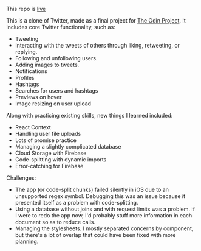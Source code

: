 This repo is [live](https://twitter-clone-12cf9.web.app/)

This is a clone of Twitter, made as a final project for [The Odin Project](https://www.theodinproject.com/courses/javascript/lessons/final-project-116ff273-1e55-4055-bd7f-146c17d0ec9c). It includes core Twitter functionality, such as:

- Tweeting
- Interacting with the tweets of others through liking, retweeting, or replying. 
- Following and unfollowing users. 
- Adding images to tweets. 
- Notifications
- Profiles
- Hashtags
- Searches for users and hashtags
- Previews on hover
- Image resizing on user upload

Along with practicing existing skills, new things I learned included:

- React Context
- Handling user file uploads
- Lots of promise practice
- Managing a slightly complicated database
- Cloud Storage with Firebase
- Code-splitting with dynamic imports
- Error-catching for Firebase

Challenges:
- The app (or code-split chunks) failed silently in iOS due to an unsupported regex symbol. Debugging this was an issue because it presented itself as a problem with code-splitting. 
- Using a database without joins and with request limits was a problem. If I were to redo the app now, I'd probably stuff  more information in each document so as to reduce calls. 
- Managing the stylesheets. I mostly separated concerns by component, but there's a lot of overlap that could have been fixed with more planning. 